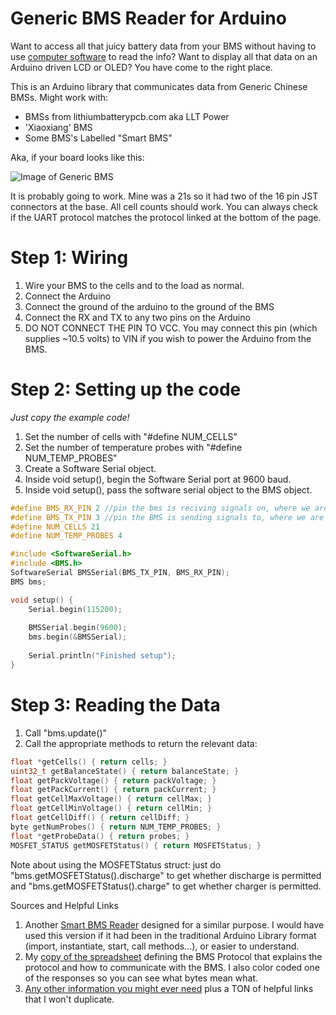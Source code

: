 # Generic BMS Reader for Arduino
Want to access all that juicy battery data from your BMS without having to use [computer software](https://www.lithiumbatterypcb.com/Computer%20operation%20software.rar) to read the info?
Want to display all that data on an Arduino driven LCD or OLED? You have come to the right place.

This is an Arduino library that communicates data from Generic Chinese BMSs.
Might work with:
<ul>
<li>BMSs from lithiumbatterypcb.com aka LLT Power</li>
<li>'Xiaoxiang' BMS</li>
<li>Some BMS's Labelled "Smart BMS"</li>
</ul>
Aka, if your board looks like this:

![Image of Generic BMS](https://www.lithiumbatterypcb.com/wp-content/uploads/2018/01/60V-Lithium-Ion-Battery-PCB.jpg)

It is probably going to work. Mine was a 21s so it had two of the 16 pin JST connectors at the base. All cell counts should work. You can always check if the UART protocol matches the protocol linked at the bottom of the page.

<h1>Step 1: Wiring</h1>

1. Wire your BMS to the cells and to the load as normal.
1. Connect the Arduino
  1. Connect the ground of the arduino to the ground of the BMS
  1. Connect the RX and TX to any two pins on the Arduino
  1. DO NOT CONNECT THE <fix me> PIN TO VCC. You may connect this pin (which supplies ~10.5 volts) to VIN if you wish to power the Arduino from the BMS.
  
# Step 2: Setting up the code
*Just copy the example code!*
1. Set the number of cells with "#define NUM_CELLS"
1. Set the number of temperature probes with "#define NUM_TEMP_PROBES"
1. Create a Software Serial object.
1. Inside void setup(), begin the Software Serial port at 9600 baud.
1. Inside void setup(), pass the software serial object to the BMS object.

```cpp
#define BMS_RX_PIN 2 //pin the bms is reciving signals on, where we are sending.
#define BMS_TX_PIN 3 //pin the BMS is sending signals to, where we are recieving.
#define NUM_CELLS 21
#define NUM_TEMP_PROBES 4

#include <SoftwareSerial.h>
#include <BMS.h>
SoftwareSerial BMSSerial(BMS_TX_PIN, BMS_RX_PIN);
BMS bms;

void setup() {
    Serial.begin(115200);
    
    BMSSerial.begin(9600);
    bms.begin(&BMSSerial);
    
    Serial.println("Finished setup");
}
```
# Step 3: Reading the Data
1. Call "bms.update()"
1. Call the appropriate methods to return the relevant data:
```cpp
float *getCells() { return cells; }
uint32_t getBalanceState() { return balanceState; }
float getPackVoltage() { return packVoltage; }
float getPackCurrent() { return packCurrent; }
float getCellMaxVoltage() { return cellMax; }
float getCellMinVoltage() { return cellMin; }
float getCellDiff() { return cellDiff; }
byte getNumProbes() { return NUM_TEMP_PROBES; }
float *getProbeData() { return probes; }
MOSFET_STATUS getMOSFETStatus() { return MOSFETStatus; }
 ```
 Note about using the MOSFETStatus struct: just do "bms.getMOSFETStatus().discharge" to get whether discharge is permitted and "bms.getMOSFETStatus().charge" to get whether charger is permitted.


Sources and Helpful Links
1. Another [Smart BMS Reader](https://github.com/bres55/Smart-BMS-arduino-Reader) designed for a similar purpose. I would have used this version if it had been in the traditional Arduino Library format (import, instantiate, start, call methods...), or easier to understand.
1. My [copy of the spreadsheet](https://docs.google.com/spreadsheets/d/1XLCGFEuwLSbxoiXvt5f8QokEm06ZbBmTDPy41bfProQ/edit?usp=sharing) defining the BMS Protocol that explains the protocol and how to communicate with the BMS. I also color coded one of the responses so you can see what bytes mean what.
1. [Any other information you might ever need](https://web.archive.org/web/20210325200036/https://wnsnty.xyz/entry/jbd-xiaoyang-smart-bluetooth-bms-information) plus a TON of helpful links that I won't duplicate.





